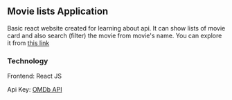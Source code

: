 ## Movie lists Application

Basic react website created for learning about api. It can show lists of movie card and also search (filter) the movie from movie's name.
You can explore it from <a href="https://movie-lists-app.netlify.app">this link</a>

### Technology
<p>Frontend: React JS <img src="https://user-images.githubusercontent.com/25181517/183897015-94a058a6-b86e-4e42-a37f-bf92061753e5.png" width="12"/> </p>

<p>Api Key: <a href ="https://www.omdbapi.com/">OMDb API</a></p>
